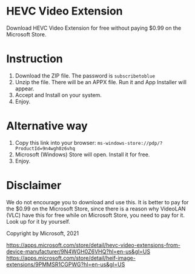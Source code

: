 # HEVC Video Extension
Download HEVC Video Extension for free without paying $0.99 on the Microsoft Store.

# Instruction
1. Download the ZIP file. The password is ``subscribetoblue``
2. Unzip the file. There will be an APPX file. Run it and App Installer will appear.
3. Accept and Install on your system.
4. Enjoy.

# Alternative way
1. Copy this link into your browser: ``ms-windows-store://pdp/?ProductId=9n4wgh0z6vhq``
2. Microsoft (Windows) Store will open. Install it for free.
3. Enjoy.

# Disclaimer
We do not encourage you to download and use this. It is better to pay for the $0.99 on the Microsoft Store, since there is a reason why VideoLAN (VLC) have this for free while on Microsoft Store, you need to pay for it. Look up for it by yourself.

Copyright by Microsoft, 2021


https://apps.microsoft.com/store/detail/hevc-video-extensions-from-device-manufacturer/9N4WGH0Z6VHQ?hl=en-us&gl=US
https://apps.microsoft.com/store/detail/heif-image-extensions/9PMMSR1CGPWG?hl=en-us&gl=US
